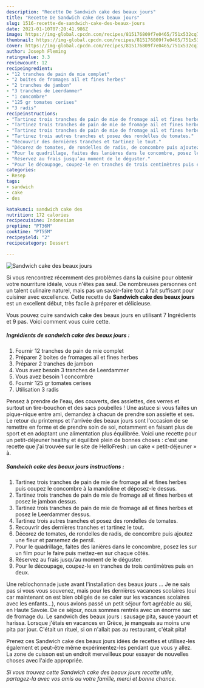 ```yaml
---
description: "Recette De Sandwich cake des beaux jours"
title: "Recette De Sandwich cake des beaux jours"
slug: 1516-recette-de-sandwich-cake-des-beaux-jours
date: 2021-01-10T07:20:41.986Z
image: https://img-global.cpcdn.com/recipes/815176809f7e0465/751x532cq70/sandwich-cake-des-beaux-jours-photo-principale-de-la-recette.jpg
thumbnail: https://img-global.cpcdn.com/recipes/815176809f7e0465/751x532cq70/sandwich-cake-des-beaux-jours-photo-principale-de-la-recette.jpg
cover: https://img-global.cpcdn.com/recipes/815176809f7e0465/751x532cq70/sandwich-cake-des-beaux-jours-photo-principale-de-la-recette.jpg
author: Joseph Fleming
ratingvalue: 3.3
reviewcount: 12
recipeingredient:
- "12 tranches de pain de mie complet"
- "2 boites de fromages ail et fines herbes"
- "2 tranches de jambon"
- "3 tranches de Leerdammer"
- "1 concombre"
- "125 gr tomates cerises"
- "3 radis"
recipeinstructions:
- "Tartinez trois tranches de pain de mie de fromage ail et fines herbes puis coupez le concombre à la mandoline et déposez-le dessus."
- "Tartinez trois tranches de pain de mie de fromage ail et fines herbes et posez le jambon dessus."
- "Tartinez trois tranches de pain de mie de fromage ail et fines herbes et posez le Leerdammer dessus."
- "Tartinez trois autres tranches et posez des rondelles de tomates."
- "Recouvrir des dernières tranches et tartinez le tout."
- "Décorez de tomates, de rondelles de radis, de concombre puis ajoutez une fleur et parsemez de persil."
- "Pour le quadrillage, faites des lanières dans le concombre, posez les sur un film pour le faire puis mettez-en sur chaque côtés."
- "Réservez au frais jusqu’au moment de le déguster."
- "Pour le découpage, coupez-le en tranches de trois centimètres puis en deux."
categories:
- Resep
tags:
- sandwich
- cake
- des

katakunci: sandwich cake des 
nutrition: 172 calories
recipecuisine: Indonesian
preptime: "PT36M"
cooktime: "PT55M"
recipeyield: "2"
recipecategory: Dessert

---
```



![Sandwich cake des beaux jours](https://img-global.cpcdn.com/recipes/815176809f7e0465/751x532cq70/sandwich-cake-des-beaux-jours-photo-principale-de-la-recette.jpg)

Si vous rencontrez récemment des problèmes dans la cuisine pour obtenir votre nourriture idéale, vous n'êtes pas seul. De nombreuses personnes ont un talent culinaire naturel, mais pas un savoir-faire tout à fait suffisant pour cuisiner avec excellence. Cette recette de <strong> Sandwich cake des beaux jours </strong> est un excellent début, très facile à préparer et délicieuse.

<!--inarticleads1-->

Vous pouvez cuire sandwich cake des beaux jours en utilisant 7 Ingrédients et 9 pas. Voici comment vous cuire cette.

##### Ingrédients de sandwich cake des beaux jours :

1. Fournir 12 tranches de pain de mie complet
1. Préparer 2 boites de fromages ail et fines herbes
1. Préparer 2 tranches de jambon
1. Vous avez besoin 3 tranches de Leerdammer
1. Vous avez besoin 1 concombre
1. Fournir 125 gr tomates cerises
1. Utilisation 3 radis


Pensez à prendre de l&#39;eau, des couverts, des assiettes, des verres et surtout un tire-bouchon et des sacs poubelles ! Une astuce si vous faites un pique-nique entre ami, demandez à chacun de prendre son assiette et ses. Le retour du printemps et l&#39;arrivée des beaux jours sont l&#39;occasion de se remettre en forme et de prendre soin de soi, notamment en faisant plus de sport et en adoptant une alimentation plus équilibrée. Voici une recette pour un petit-déjeuner healthy et équilibré plein de bonnes choses : c&#39;est une recette que j&#39;ai trouvée sur le site de HelloFresh : un cake « petit-déjeuner » à. 

<!--inarticleads2-->

##### Sandwich cake des beaux jours instructions :

1. Tartinez trois tranches de pain de mie de fromage ail et fines herbes puis coupez le concombre à la mandoline et déposez-le dessus.
1. Tartinez trois tranches de pain de mie de fromage ail et fines herbes et posez le jambon dessus.
1. Tartinez trois tranches de pain de mie de fromage ail et fines herbes et posez le Leerdammer dessus.
1. Tartinez trois autres tranches et posez des rondelles de tomates.
1. Recouvrir des dernières tranches et tartinez le tout.
1. Décorez de tomates, de rondelles de radis, de concombre puis ajoutez une fleur et parsemez de persil.
1. Pour le quadrillage, faites des lanières dans le concombre, posez les sur un film pour le faire puis mettez-en sur chaque côtés.
1. Réservez au frais jusqu’au moment de le déguster.
1. Pour le découpage, coupez-le en tranches de trois centimètres puis en deux.


Une reblochonnade juste avant l&#39;installation des beaux jours … Je ne sais pas si vous vous souvenez, mais pour les dernières vacances scolaires (oui car maintenant on est bien obligés de se caler sur les vacances scolaires avec les enfants…), nous avions passé un petit séjour fort agréable au ski, en Haute Savoie. De ce séjour, nous sommes rentrés avec un énorme sac de fromage du. Le sandwich des beaux jours : sausage pita, sauce yaourt et harissa. Lorsque j&#39;étais en vacances en Grèce, je mangeais au moins une pita par jour. C&#39;était un rituel, si on n&#39;allait pas au restaurant, c&#39;était pita! 

<!--inarticleads1-->

<p>
Prenez ces Sandwich cake des beaux jours idées de recettes et utilisez-les également et peut-être même expérimentez-les pendant que vous y allez. La zone de cuisson est un endroit merveilleux pour essayer de nouvelles choses avec l'aide appropriée.
</p>

<p>
<i>Si vous trouvez cette Sandwich cake des beaux jours recette utile, partagez-la avec vos amis ou votre famille, merci et bonne chance.</i>
</p>
